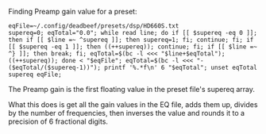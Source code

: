 Finding Preamp gain value for a preset:

    eqFile=~/.config/deadbeef/presets/dsp/HD660S.txt
    supereq=0; eqTotal="0.0"; while read line; do if [[ $supereq -eq 0 ]]; then if [[ $line =~ ^supereq ]]; then supereq=1; fi; continue; fi; if [[ $supereq -eq 1 ]]; then ((++supereq)); continue; fi; if [[ $line =~ ^} ]]; then break; fi; eqTotal=$(bc -l <<< "$line+$eqTotal"); ((++supereq)); done < "$eqFile"; eqTotal=$(bc -l <<< "-($eqTotal/($supereq-1))"); printf '%.*f\n' 6 "$eqTotal"; unset eqTotal supereq eqFile;

The Preamp gain is the first floating value in the preset file's supereq array.

What this does is get all the gain values in the EQ file, adds them up, divides by the number of frequencies, then inverses the value and rounds it to a precision of 6 fractional digits.
